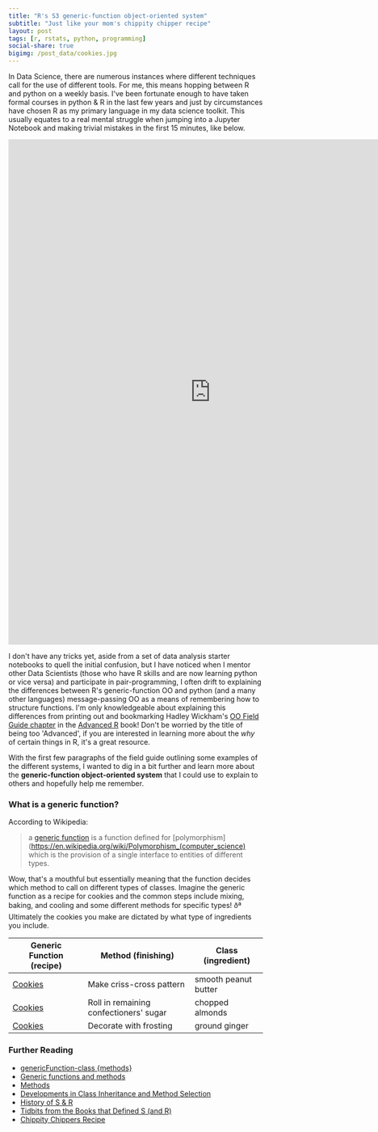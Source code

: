```yaml
---
title: "R's S3 generic-function object-oriented system"
subtitle: "Just like your mom's chippity chipper recipe"
layout: post
tags: [r, rstats, python, programming]
social-share: true
bigimg: /post_data/cookies.jpg
---
```



In Data Science, there are numerous instances where different techniques call for the use of different tools. For me, this means hopping between R and python on a weekly basis. I've been fortunate enough to have taken formal courses in python & R in the last few years and just by circumstances have chosen R as my primary language in my data science toolkit. This usually equates to a real mental struggle when jumping into a Jupyter Notebook and making trivial mistakes in the first 15 minutes, like below.

<iframe src="http://htmlpreview.github.io/?https://github.com/jasdumas/jasdumas.github.io/blob/master/post_data/iris_head_example.html" style="border: none; width: 800px; height: 1000px"></iframe>


I don't have any tricks yet, aside from a set of data analysis starter notebooks to quell the initial confusion, but I have noticed when I mentor other Data Scientists (those who have R skills and are now learning python or vice versa) and participate in pair-programming, I often drift to explaining the differences between R's generic-function OO and python (and a many other languages) message-passing OO as a means of remembering how to structure functions. I'm only knowledgeable about explaining this differences from printing out and bookmarking Hadley Wickham's [OO Field Guide chapter](http://adv-r.had.co.nz/OO-essentials.html) in the [Advanced R](http://adv-r.had.co.nz/) book! Don't be worried by the title of being too 'Advanced', if you are interested in learning more about the _why_ of certain things in R, it's a great resource.

With the first few paragraphs of the field guide outlining some examples of the different systems, I wanted to dig in a bit further and learn more about the **generic-function object-oriented system** that I could use to explain to others and hopefully help me remember.

### What is a generic function?

According to Wikipedia:
> a [generic function](https://en.wikipedia.org/wiki/Generic_function) is a function defined for [polymorphism](https://en.wikipedia.org/wiki/Polymorphism_(computer_science)  which is the provision of a single interface to entities of different types.


Wow, that's a mouthful but essentially meaning that the function decides which method to call on different types of classes. Imagine the generic function as a recipe for cookies and the common steps include mixing, baking, and cooling and some different methods for specific types! ðª Ultimately the cookies you make are dictated by what type of ingredients you include.

| Generic Function (recipe)                                                                                                                                      | Method (finishing)                     | Class (ingredient)   |
|----------------------------------------------------------------------------------------------------------------------------------------------------------------|----------------------------------------|----------------------|
| [Cookies](http://allrecipes.com/recipe/10275/classic-peanut-butter-cookies/)                                                                                   | Make criss-cross pattern               | smooth peanut butter |
| [Cookies](https://www.tasteofhome.com/recipes/buttery-almond-cookies)                                                                                          | Roll in remaining confectioners' sugar | chopped almonds      |
| [Cookies](http://allrecipes.com/recipe/9668/gingerbread-men/?internalSource=streams&referringId=14712&referringContentType=recipe%20hub&clickId=st_trending_s) | Decorate with frosting                 | ground ginger        |


### Further Reading

- [genericFunction-class {methods}](https://stat.ethz.ch/R-manual/R-devel/library/methods/html/genericFunction-class.html)
- [Generic functions and methods](http://www.hep.by/gnu/r-patched/r-exts/R-exts_152.html)
- [Methods](https://www.rdocumentation.org/packages/methods/versions/3.3.1/topics/Methods)
- [Developments in Class Inheritance and Method Selection](https://statweb.stanford.edu/~jmc4/classInheritance.pdf)
- [History of S & R](https://www.r-project.org/conferences/useR-2006/Slides/Chambers.pdf)
- [Tidbits from the Books that Defined S (and R)](https://www.r-bloggers.com/tidbits-from-the-books-that-defined-s-and-r/)
- [Chippity Chippers Recipe](http://www.kraftrecipes.com/member-recipe/chippity-chippers-87857.aspx)

